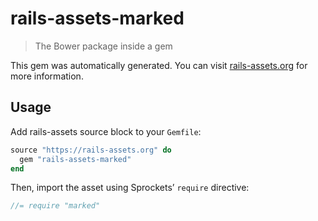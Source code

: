 # rails-assets-marked

> The Bower package inside a gem

This gem was automatically generated. You can visit [rails-assets.org](https://rails-assets.org) for more information.

## Usage

Add rails-assets source block to your `Gemfile`:

```ruby
source "https://rails-assets.org" do
  gem "rails-assets-marked"
end

```

Then, import the asset using Sprockets’ `require` directive:

```js
//= require "marked"
```
